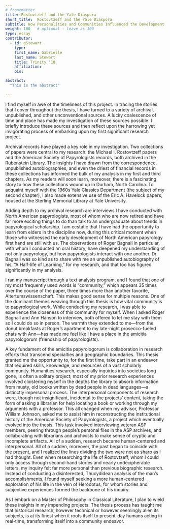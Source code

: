 ```yaml
---
# frontmatter
title: Rostovtzeff and the Yale Diaspora 
short_title:  Rostovtzeff and the Yale Diaspora 
subtitle: How Personalities and Communities Influenced the Development of North American Papyrology
weight: 100   # optional - leave as 100
type: essay
contributor:
  - id: gStewart
    type: 
    first_name: Gabrielle
    last_name: Stewart
    title: Trinity '18
    affiliation: 
    bio: 

abstract:
  "This is the abstract"

---
```


I find myself in awe of the timeliness of this project. In tracing the stories that I cover throughout the thesis, I have turned to a variety of archival, unpublished, and other unconventional sources. A lucky coalescence of time and place has made my investigation of these sources possible. I briefly introduce these sources and then reflect upon the harrowing yet invigorating process of embarking upon my first significant research project.

Archival records have played a key role in my investigation. Two collections of papers were central to my research: the Michael I. Rostovtzeff papers and the American Society of Papyrologists records, both archived in the Rubenstein Library. The insights I have drawn from the correspondence, unpublished autobiographies, and even the driest of financial records in these collections has informed the bulk of my analysis in my first and third chapters. As my readers will soon learn, moreover, there is a fascinating story to how these collections wound up in Durham, North Carolina. To acquaint myself with the 1960s Yale Classics Department (the subject of my second chapter), I also made extensive use of the Eric A. Havelock papers, housed at the Sterling Memorial Library at Yale University.

Adding depth to my archival research are interviews I have conducted with North American papyrologists, most of whom who are now retired and have far more exciting things to do than talk to an undergraduate about trends in papyrological scholarship. I am ecstatic that I have had the opportunity to learn from elders in the discipline now, during this critical moment when those who witnessed the early development of North American papyrology first hand are still with us. The observations of Roger Bagnall in particular, with whom I conducted an oral history, have deepened my understanding of not only papyrology, but how papyrologists interact with one another. Dr. Bagnall was so kind as to share with me an unpublished autobiography of his, “A Half-life of Learning,” for my research, and that too has figured significantly in my analysis. 

I ran my manuscript through a text analysis program, and I found that one of my most frequently used words is “community,” which appears 35 times over the course of the paper, three times more than another favorite, Altertumswissenschaft. This makes good sense for multiple reasons. One of the dominant themes weaving through this thesis is how vital community is to papyrological work. While conducting my research, I was able to experience the closeness of this community for myself. When I asked Roger Bagnall and Ann Hanson to interview, both offered to let me stay with them so I could do so in person. The warmth they extended to me—from the donut breakfasts at Roger’s apartment to my late-night prosecco-fueled chats with Ann—has made me feel like I have a place in the amicitia papyrologorum (friendship of papyrologists).

A key fundament of the amicitia papyrologorum is collaboration in research efforts that transcend specialties and geographic boundaries. This thesis granted me the opportunity to, for the first time, take part in an endeavor that required skills, knowledge, and resources of a vast scholarly community. Humanities research, especially inquiries into societies long gone, is often a solitary project; most of my prior research experiences involved cloistering myself in the depths the library to absorb information from musty, old books written by dead people in dead languages—a distinctly impersonal process. The interpersonal components of research were, though not insignificant, incidental to the projects’ content, taking the form of asking a librarian for help locating a book or working through my arguments with a professor. 
This all changed when my advisor, Professor William Johnson, asked me to assist him in reconstructing the institutional history of the American Society of Papyrologists, a project which eventually evolved into the thesis. This task involved interviewing veteran ASP members, peering through people’s personal files in the ASP archives, and collaborating with librarians and archivists to make sense of cryptic and incomplete artifacts. All of a sudden, research became human-centered and interpersonal. All of a sudden, moreover, the past began to coincide with the present, and I realized the lines dividing the two were not as sharp as I had thought. Even when researching the life of Rostovtzeff, whom I could only access through second-hand stories and nearly undecipherable letters, my inquiry felt far more personal than previous biographic research. Instead of conducting a disinterested, Thucydidean analysis of the man’s accomplishments, I found myself seeking a more human-centered exploration of his life in the vein of Herodotus, for whom stories and subjective experiences formed the backbone of his inquiry.

As I embark on a Master of Philosophy in Classical Literature, I plan to wield these insights in my impending projects. The thesis process has taught me that historical research, however technical or however seemingly alien its subjects, is at its finest when it roots itself to present-day humans acting in real-time, transforming itself into a community endeavor. 


